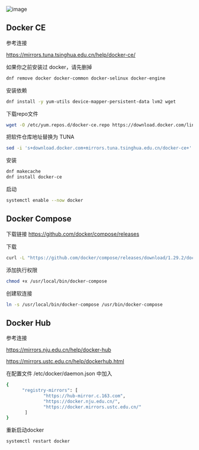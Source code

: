![image](https://www.docker.com/sites/default/files/social/docker_facebook_share.png)

Docker CE
--
参考连接

https://mirrors.tuna.tsinghua.edu.cn/help/docker-ce/

如果你之前安装过 docker，请先删掉
```bash
dnf remove docker docker-common docker-selinux docker-engine
```
安装依赖
```bash
dnf install -y yum-utils device-mapper-persistent-data lvm2 wget
```
下载repo文件
```bash
wget -O /etc/yum.repos.d/docker-ce.repo https://download.docker.com/linux/centos/docker-ce.repo
```
把软件仓库地址替换为 TUNA
```bash
sed -i 's+download.docker.com+mirrors.tuna.tsinghua.edu.cn/docker-ce+' /etc/yum.repos.d/docker-ce.repo
```
安装
```bash
dnf makecache
dnf install docker-ce
```
启动
```bash
systemctl enable --now docker
```

Docker Compose
--
下载链接 https://github.com/docker/compose/releases

下载
```bash
curl -L "https://github.com/docker/compose/releases/download/1.29.2/docker-compose-$(uname -s)-$(uname -m)" -o /usr/local/bin/docker-compose
```
添加执行权限
```bash
chmod +x /usr/local/bin/docker-compose
```
创建软连接
```bash
ln -s /usr/local/bin/docker-compose /usr/bin/docker-compose
```

Docker Hub
--
参考连接

https://mirrors.nju.edu.cn/help/docker-hub

https://mirrors.ustc.edu.cn/help/dockerhub.html

在配置文件 /etc/docker/daemon.json 中加入
```bash
{
      "registry-mirrors": [
              "https://hub-mirror.c.163.com",
              "https://docker.nju.edu.cn/",
              "https://docker.mirrors.ustc.edu.cn/"
       ]
}
```

重新启动docker
```bash
systemctl restart docker
```
